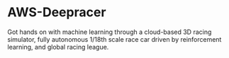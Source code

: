 # AWS-Deepracer
Got hands on with machine learning through a cloud-based 3D racing simulator, fully autonomous 1/18th scale race car driven by reinforcement learning, and global racing league.
